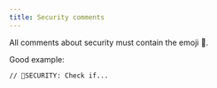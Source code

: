 ```yaml
---
title: Security comments
---
```


All comments about security must contain the emoji 🚨.

Good example:

```
// 🚨SECURITY: Check if...
```

